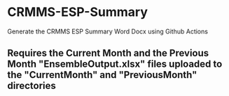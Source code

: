 # CRMMS-ESP-Summary
Generate the CRMMS ESP Summary Word Docx using Github Actions

## Requires the Current Month and the Previous Month "EnsembleOutput.xlsx" files uploaded to the "CurrentMonth" and "PreviousMonth" directories

